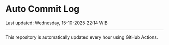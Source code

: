 # Auto Commit Log

Last updated: Wednesday, 15-10-2025 22:14 WIB

---

This repository is automatically updated every hour using GitHub Actions.
